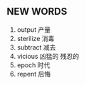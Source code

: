 ## NEW WORDS

1. output 产量
2. sterilize 消毒
3. subtract 减去
4. vicious 凶猛的 残忍的
5. epoch 时代
6. repent 后悔
